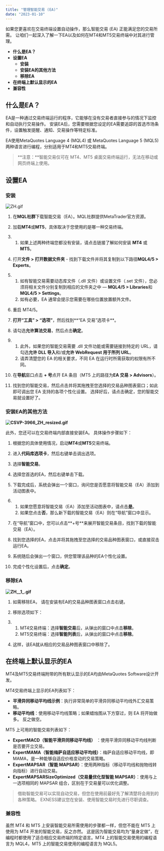 ```yaml
---
title: "管理智能交易 (EA)"
date: "2023-01-10"
---
```


如果您更喜欢在交易终端设置自动操作，那么智能交易 (EA) 正能满足您的交易所需。 让咱们一起深入了解一下EA以及如何在MT4和MT5交易终端中对其进行管理。

- **什么是EA？**
- **设置EA**  
    - **安装**
    - **安装EA的其他方法**
    - **移除EA**
- **在终端上默认显示的EA**
- **兼容性**

## 什么是EA？

EA是一种通过交易终端运行的程序，它能够在没有交易者直接参与的情况下监控和自动执行交易操作。 安装EA后，您需要根据您设定的EA需要追踪的首选市场条件，设置触发提醒、通知、交易操作等特定标准。

EA使用MetaQuotes Language 4 (MQL4) 或 MetaQuotes Language 5 (MQL5) 两种语言进行编程，分别适用于MT4和MT5交易终端。

> **注意：**智能交易仅可在 MT4、MT5 桌面交易终端运行，无法在移动或网页终端上使用。

## 设置EA

### 安装

![ZH.gif](https://get.exness.help/hc/article_attachments/4448762418578/ZH.gif)

1. 在**MQL社群**下载智能交易（EA）。MQL社群提供MetaTrader官方资源。
2. 加载**MT4**或**MT5**，具体取决于您使用的是哪一种交易终端。

1. 1. 如果上述两种终端您都没有安装，请点击链接了解如何安装 **MT4** 或 **MT5**。

3. 打开**文件 > 打开数据文件夹** - 找到下载文件并将其复制到以下路径**MQL4/5 > Experts**。

1. 1. 如有智能交易需要动态库文件（.dll 文件）或设置文件（.set 文件），您必须将相关文件分别复制到相应的文件夹之中 — **MQL4/5 > Libraries**和**MQL4/5 > Settings**。
    2. 如有必要，EA 通常会提示您需要在哪些位置放置额外文件。

4. 重启 MT4/5。
5. **打开“工具” > “选项”**，然后找到**“EA 交易”选项卡**。
6. 请勾选**允许算法交易**，然后点击**确定**。

1. 1. 此外，如果您的智能交易需要 .dll 文件功能或需要链接到特定的 URL，请勾选**允许 DLL 导入**和/或**允许 WebRequest 用于所列 URL**。
    2. 请弄清楚您的 EA 的相关要求，不同 EA 在运行时所需获取的权限有所不同。

7. 在**导航**窗口点击 **+ 号**点开 EA 条目（MT5 上的路径为**EA 交易 > Advisors**）。
8. 找到您的智能交易，然后点击并将其拖拽至您选择的交易品种图表窗口；如此即可调出您 EA 支持的各项个性化设置。 选择好后，请点击确定，您的智能交易就设置好了。

### **安装EA的其他方法**

**![CSVP-3966_ZH_resized.gif](https://get.exness.help/hc/article_attachments/6411331107356)**

此外，您还可以在交易终端内部直接安装EA。 具体操作步骤如下：

1. 根据您的具体使用情况，启动**MT4**或**MT5**交易终端。
2. 进入**代码库选项卡**，然后右键单击调出选项。
3. 选择**智能交易**。
4. 选择您首选的EA，然后右键单击下载。
5. 下载完成后，系统会弹出一个窗口，询问您是否愿意将智能交易（EA）添加到活动图表中。

1. 1. 如果您愿意将智能交易（EA）添加至活动图表中，请点击**是**。
    2. 如果您点击**否**，那么新下载的智能交易（EA）则在“导航”窗口中显示。

6. 在“导航”窗口中，您可以点击**+号**来展开智能交易条目，找到下载的智能交易（EA）。
7. 找到您选择的EA，点击并将其拖拽至您选择的交易品种图表窗口，或直接双击运行EA。
8. 系统随后会弹出一个窗口，供您管理该品种的EA个性化设置。
9. 完成个性化设置后，点击**确定**。

### **移除EA**

**![ZH__1_.gif](https://get.exness.help/hc/article_attachments/4448762668818/ZH__1_.gif)**

1. 如需移除EA， 请在安装有EA的交易品种图表窗口点击右键。
2. 移除选项如下：

1. 1. MT4交易终端：选择**智能交易**后，从弹出的窗口中点击**移除**。
    2. MT5交易终端：选择**智能列表**后，从弹出的窗口中点击**移除**。

3. 这样，该EA就从相应的交易品种图表窗口中移除了。

## 在终端上默认显示的EA

MT4及MT5交易终端附带的所有默认显示的EA均由MetaQuotes Software设计开发。

MT4交易终端上显示的EA列表如下：

- **平滑异同移动平均线示例**：执行非常简单的平滑异同移动平均线外汇交易策略。
- **移动平均线**：使用移动平均线策略；如果蜡烛图从下方穿过，则 EA 将开始做多。 反之做空。

MT5 上可用的智能交易列表如下：

- **ExpertMACD（智能平滑异同移动平均线）** ：使用平滑异同移动平均线判断是否要开立交易。
- **ExpertMAMA（智能梅萨自适应移动平均线）**：梅萨自适应移动平均线，即 MAMA，是一种能够自适应价格变动的交易策略。
- **ExpertMAPSAR（智能 MAPSAR）**：使用两种指标（移动平均线和抛物线转向指标）进行自动交易。
- **ExpertMAPSARSizeOptimized（交易量优化型智能 MAPSAR）**：使用与上一选项相同的 MAPSAR 组合，区别在于交易量可以优化调整。

> 借助智能交易可以实现自动交易，但您在使用前最好先了解清楚将会用到的各种策略。 EXNESS建议您在安装、使用智能交易时先进行尽职调查。

### 兼容性

虽然 MT4 和 MT5 上安装智能交易所需使用的步骤都一样，但您不能在 MT5 上使用为 MT4 开发的智能交易，反之亦然。 这是因为智能交易均为“量身定做”，在编程时都使用了适合相应交易终端的特定语言。MT4 上的智能交易使用的编程语言为 MQL4，MT5 上的智能交易使用的编程语言为 MQL5。
